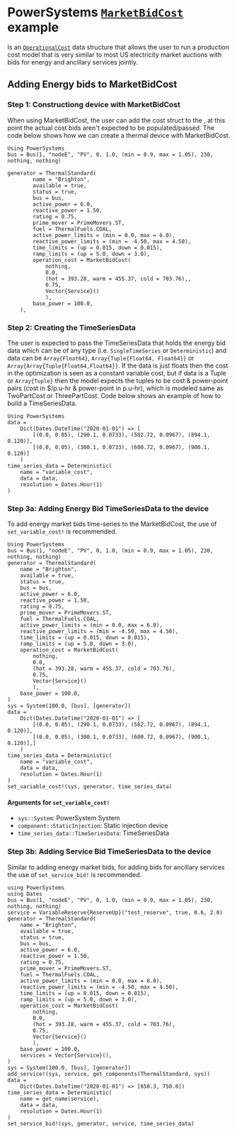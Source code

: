 # PowerSystems [`MarketBidCost`](@ref) example

Is an [`OperationalCost`](@ref)  data structure that allows the user to run a production
cost model that is very similar to most US electricity market auctions with bids for energy
and ancillary services jointly.

## Adding Energy bids to MarketBidCost

### Step 1: Constructiong device with MarketBidCost

When using MarketBidCost, the user can add the cost struct to the , at this point the actual
cost bids aren't expected to be populated/passed. The code below shows how we can create a
thermal device with MarketBidCost.

```@example
Using PowerSystems
bus = Bus(1, "nodeE", "PV", 0, 1.0, (min = 0.9, max = 1.05), 230, nothing, nothing)

generator = ThermalStandard(
        name = "Brighton",
        available = true,
        status = true,
        bus = bus,
        active_power = 6.0,
        reactive_power = 1.50,
        rating = 0.75,
        prime_mover = PrimeMovers.ST,
        fuel = ThermalFuels.COAL,
        active_power_limits = (min = 0.0, max = 6.0),
        reactive_power_limits = (min = -4.50, max = 4.50),
        time_limits = (up = 0.015, down = 0.015),
        ramp_limits = (up = 5.0, down = 3.0),
        operation_cost = MarketBidCost(
            nothing,
            0.0,
            (hot = 393.28, warm = 455.37, cold = 703.76),,
            0.75,
            Vector{Service}()
            ),
        base_power = 100.0,
    ),

```

### Step 2: Creating the TimeSeriesData

The user is expected to pass the TimeSeriesData that holds the energy bid data which can be
of any type (i.e. `SingleTimeSeries` or `Deterministic`) and data can be `Array{Float64}`,
`Array{Tuple{Float64, Float64}}` or `Array{Array{Tuple{Float64,Float64}}`. If the data is
just floats then the cost in the optimization is seen as a constant variable cost, but if
data is a Tuple or `Array{Tuple}` then the model expects the tuples to be cost & power-point
pairs (cost in $/p.u-hr & power-point in p.u-hr), which is modeled same as TwoPartCost or
ThreePartCost. Code below shows an example of how to build a TimeSeriesData.

```@example
Using PowerSystems
data =
    Dict(Dates.DateTime("2020-01-01") => [
        [(0.0, 0.05), (290.1, 0.0733), (582.72, 0.0967), (894.1, 0.120)],
        [(0.0, 0.05), (300.1, 0.0733), (600.72, 0.0967), (900.1, 0.120)]
    )
time_series_data = Deterministic(
    name = "variable_cost",
    data = data,
    resolution = Dates.Hour(1)
)
```

### Step 3a: Adding Energy Bid TimeSeriesData to the device

To add energy market bids time-series to the MarketBidCost, the use of `set_variable_cost!` is recommended.

```@example
Using PowerSystems
bus = Bus(1, "nodeE", "PV", 0, 1.0, (min = 0.9, max = 1.05), 230, nothing, nothing)
generator = ThermalStandard(
    name = "Brighton",
    available = true,
    status = true,
    bus = bus,
    active_power = 6.0,
    reactive_power = 1.50,
    rating = 0.75,
    prime_mover = PrimeMovers.ST,
    fuel = ThermalFuels.COAL,
    active_power_limits = (min = 0.0, max = 6.0),
    reactive_power_limits = (min = -4.50, max = 4.50),
    time_limits = (up = 0.015, down = 0.015),
    ramp_limits = (up = 5.0, down = 3.0),
    operation_cost = MarketBidCost(
        nothing,
        0.0,
        (hot = 393.28, warm = 455.37, cold = 703.76),
        0.75,
        Vector{Service}()
        ),
    base_power = 100.0,
)
sys = System(100.0, [bus], [generator])
data =
    Dict(Dates.DateTime("2020-01-01") => [
        [(0.0, 0.05), (290.1, 0.0733), (582.72, 0.0967), (894.1, 0.120)],
        [(0.0, 0.05), (300.1, 0.0733), (600.72, 0.0967), (900.1, 0.120)],]
    )
time_series_data = Deterministic(
    name = "variable_cost",
    data = data,
    resolution = Dates.Hour(1)
)
set_variable_cost!(sys, generator, time_series_data)
```

#### Arguments for `set_variable_cost!`

- `sys::System`: PowerSystem System
- `component::StaticInjection`: Static injection device
- `time_series_data::TimeSeriesData`: TimeSeriesData

### Step 3b: Adding Service Bid TimeSeriesData to the device

Similar to adding energy market bids,  for adding bids for ancillary services the use of
`set_service_bid!` is recommended.

```@example
using PowerSystems
using Dates
bus = Bus(1, "nodeE", "PV", 0, 1.0, (min = 0.9, max = 1.05), 230, nothing, nothing)
service = VariableReserve{ReserveUp}("test_reserve", true, 0.6, 2.0)
generator = ThermalStandard(
    name = "Brighton",
    available = true,
    status = true,
    bus = bus,
    active_power = 6.0,
    reactive_power = 1.50,
    rating = 0.75,
    prime_mover = PrimeMovers.ST,
    fuel = ThermalFuels.COAL,
    active_power_limits = (min = 0.0, max = 6.0),
    reactive_power_limits = (min = -4.50, max = 4.50),
    time_limits = (up = 0.015, down = 0.015),
    ramp_limits = (up = 5.0, down = 3.0),
    operation_cost = MarketBidCost(
        nothing,
        0.0,
        (hot = 393.28, warm = 455.37, cold = 703.76),
        0.75,
        Vector{Service}()
        ),
    base_power = 100.0,
    services = Vector{Service}(),
)
sys = System(100.0, [bus], [generator])
add_service!(sys, service, get_components(ThermalStandard, sys))
data =
    Dict(Dates.DateTime("2020-01-01") => [650.3, 750.0])
time_series_data = Deterministic(
    name = get_name(service),
    data = data,
    resolution = Dates.Hour(1)
)
set_service_bid!(sys, generator, service, time_series_data)
```
